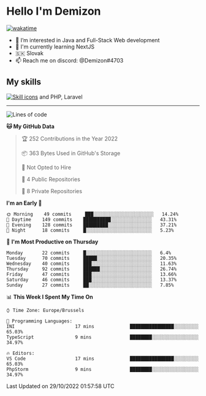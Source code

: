 # Hello I'm Demizon
[![wakatime](https://wakatime.com/badge/user/6ad1949f-d6d7-44f9-9eee-c35e54cc499b.svg)](https://wakatime.com/@6ad1949f-d6d7-44f9-9eee-c35e54cc499b)
- 👀 I’m interested in Java and Full-Stack Web development
- 🌱 I'm currently learning NextJS
- 🇸🇰 Slovak
- 📫 Reach me on discord: @Demizon#4703

## My skills
[![Skill icons](https://skillicons.dev/icons?i=java,js,ts,html,css,react,py,git,docker,linux,mysql,mongo&theme=dark)](https://github.com/Demizon3433) and PHP, Laravel

---

<!--START_SECTION:waka-->
![Lines of code](https://img.shields.io/badge/From%20Hello%20World%20I%27ve%20Written-44%20Thousand%20lines%20of%20code-blue)

**🐱 My GitHub Data** 

> 🏆 252 Contributions in the Year 2022
 > 
> 📦 363 Bytes Used in GitHub's Storage 
 > 
> 🚫 Not Opted to Hire
 > 
> 📜 4 Public Repositories 
 > 
> 🔑 8 Private Repositories  
 > 
**I'm an Early 🐤** 

```text
🌞 Morning    49 commits     ███░░░░░░░░░░░░░░░░░░░░░░   14.24% 
🌆 Daytime    149 commits    ██████████░░░░░░░░░░░░░░░   43.31% 
🌃 Evening    128 commits    █████████░░░░░░░░░░░░░░░░   37.21% 
🌙 Night      18 commits     █░░░░░░░░░░░░░░░░░░░░░░░░   5.23%

```
📅 **I'm Most Productive on Thursday** 

```text
Monday       22 commits     █░░░░░░░░░░░░░░░░░░░░░░░░   6.4% 
Tuesday      70 commits     █████░░░░░░░░░░░░░░░░░░░░   20.35% 
Wednesday    40 commits     ███░░░░░░░░░░░░░░░░░░░░░░   11.63% 
Thursday     92 commits     ██████░░░░░░░░░░░░░░░░░░░   26.74% 
Friday       47 commits     ███░░░░░░░░░░░░░░░░░░░░░░   13.66% 
Saturday     46 commits     ███░░░░░░░░░░░░░░░░░░░░░░   13.37% 
Sunday       27 commits     ██░░░░░░░░░░░░░░░░░░░░░░░   7.85%

```


📊 **This Week I Spent My Time On** 

```text
⌚︎ Time Zone: Europe/Brussels

💬 Programming Languages: 
INI                      17 mins             ████████████████░░░░░░░░░   65.03% 
TypeScript               9 mins              ████████░░░░░░░░░░░░░░░░░   34.97%

🔥 Editors: 
VS Code                  17 mins             ████████████████░░░░░░░░░   65.03% 
PhpStorm                 9 mins              ████████░░░░░░░░░░░░░░░░░   34.97%

```


 Last Updated on 29/10/2022 01:57:58 UTC
<!--END_SECTION:waka-->
